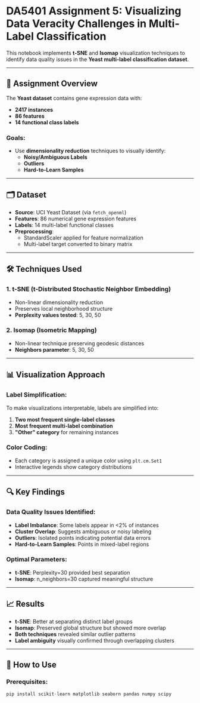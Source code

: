 # DA5401 Assignment 5: Visualizing Data Veracity Challenges in Multi-Label Classification

This notebook implements **t-SNE** and **Isomap** visualization techniques to identify data quality issues in the **Yeast multi-label classification dataset**.

---

## 📌 Assignment Overview

The **Yeast dataset** contains gene expression data with:
- **2417 instances**
- **86 features**
- **14 functional class labels**

### Goals:
- Use **dimensionality reduction** techniques to visually identify:
  - **Noisy/Ambiguous Labels**
  - **Outliers**
  - **Hard-to-Learn Samples**

---

## 🗂 Dataset

- **Source**: UCI Yeast Dataset (via `fetch_openml`)
- **Features**: 86 numerical gene expression features
- **Labels**: 14 multi-label functional classes
- **Preprocessing**:
  - StandardScaler applied for feature normalization
  - Multi-label target converted to binary matrix

---

## 🛠 Techniques Used

### 1. **t-SNE (t-Distributed Stochastic Neighbor Embedding)**
- Non-linear dimensionality reduction
- Preserves local neighborhood structure
- **Perplexity values tested**: 5, 30, 50

### 2. **Isomap (Isometric Mapping)**
- Non-linear technique preserving geodesic distances
- **Neighbors parameter**: 5, 30, 50

---

## 📊 Visualization Approach

### Label Simplification:
To make visualizations interpretable, labels are simplified into:
1. **Two most frequent single-label classes**
2. **Most frequent multi-label combination**
3. **"Other" category** for remaining instances

### Color Coding:
- Each category is assigned a unique color using `plt.cm.Set1`
- Interactive legends show category distributions

---

## 🔍 Key Findings

### Data Quality Issues Identified:
- **Label Imbalance**: Some labels appear in <2% of instances
- **Cluster Overlap**: Suggests ambiguous or noisy labeling
- **Outliers**: Isolated points indicating potential data errors
- **Hard-to-Learn Samples**: Points in mixed-label regions

### Optimal Parameters:
- **t-SNE**: Perplexity=30 provided best separation
- **Isomap**: n_neighbors=30 captured meaningful structure

---

## 📈 Results

- **t-SNE**: Better at separating distinct label groups
- **Isomap**: Preserved global structure but showed more overlap
- **Both techniques** revealed similar outlier patterns
- **Label ambiguity** visually confirmed through overlapping clusters

---

## 🚀 How to Use

### Prerequisites:
```python
pip install scikit-learn matplotlib seaborn pandas numpy scipy
